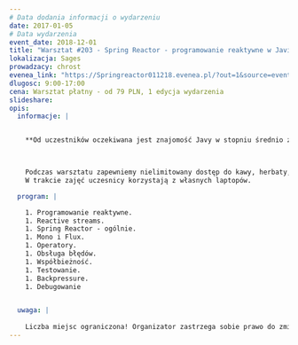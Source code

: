 ```yaml
---
# Data dodania informacji o wydarzeniu
date: 2017-01-05
# Data wydarzenia
event_date: 2018-12-01
title: "Warsztat #203 - Spring Reactor - programowanie reaktywne w Javie"
lokalizacja: Sages
prowadzacy: chrost
evenea_link: "https://Springreactor011218.evenea.pl/?out=1&source=event_iframe"
dlugosc: 9:00-17:00
cena: Warsztat płatny - od 79 PLN, 1 edycja wydarzenia
slideshare:
opis:
  informacje: |


    **Od uczestników oczekiwana jest znajomość Javy w stopniu średnio zaawansowanym, ze szczególnym naciskiem na elementy wprowadzone w Javie 8 (strumienie i lambdy)**

    

    Podczas warsztatu zapewniemy nielimitowany dostęp do kawy, herbaty, wody. W porze obiadowej zapewniamy pizzę w wersji mięsnej lub wegeteriańskiej.
    W trakcie zajęć uczesnicy korzystają z własnych laptopów.

  program: |

    1. Programowanie reaktywne.   
    1. Reactive streams. 
    1. Spring Reactor - ogólnie.
    1. Mono i Flux.  
    1. Operatory.
    1. Obsługa błędów.
    1. Współbieżność.
    1. Testowanie.
    1. Backpressure.
    1. Debugowanie


  uwaga: |
 
    Liczba miejsc ograniczona! Organizator zastrzega sobie prawo do zmiany lokalizacji wydarzenia oraz jego odwołania w przypadku niezgłoszenia się minimalnej liczby uczestników. 
---
```


